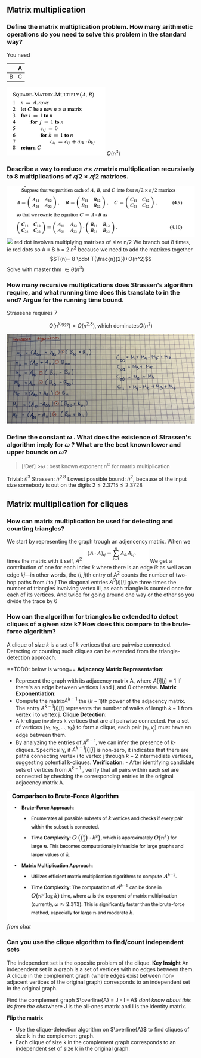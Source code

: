 ## Matrix multiplication

### Define the matrix multiplication problem. How many arithmetic operations do you need to solve this problem in the standard way?

You need

|     | A   |
| --- | --- |
| B   | C   |

![](pics/dd.png)
$O(n^3)$

### Describe a way to reduce $𝑛 × 𝑛$ matrix multiplication recursively to 8 multiplications of $𝑛/2 × 𝑛/2$ matrices.

![](pics/ddd.png)
![](pics/IMG_2702.jpeg|500)
red dot involves multiplying matrixes of size n/2
We branch out 8 times, ie red dots
so A = 8
b = 2
$n^2$ because we need to add the matrixes together
$$T(n)= 8 \cdot T(\frac{n}{2})+O(n^2)$$
Solve with master thm
$\in \theta (n^3)$

### How many recursive multiplications does Strassen's algorithm require, and what running time does this translate to in the end? Argue for the running time bound.

Strassens requires 7

$$O(n^{log_27})=O(n^{2.8}), \text{which dominates}O(n^2)$$

![](pics/IMG_2704.jpeg)

### Define the constant $\omega$ . What does the existence of Strassen's algorithm imply for $\omega$ ? What are the best known lower and upper bounds on $\omega$?

> [!Def] >$\omega$ : best known exponent $n^\omega$ for matrix multiplication

Trivial: $n^3$
Strassen: $n^{2.8}$
Lowest possible bound: $n^2$, because of the input size
somebody is out on the digits $2 \leq 2.3715 \leq 2.3728$

## Matrix multiplication for cliques

### How can matrix multiplication be used for detecting and counting triangles?

We start by representing the graph trough an adjencency matrix.
When we times the matrix with it self, $A^2$
![](pics/ggfbg.png)
We get a contribution of one for each index $k$ where there is an edge $ik$ as well as an edge $kj$—in other words, the $(i, j)$th entry of $A^2$ counts the number of two-hop paths from $i$ to $j$
The diagonal entries $A^3[i][i]$ give three times the number of triangles involving vertex iii, as each triangle is counted once for each of its vertices.
And twice for going around one way or the other
so you divide the trace by 6

### How can the algorithm for triangles be extended to detect cliques of a given size k? How does this compare to the brute-force algorithm?

A clique of size $k$ is a set of $k$ vertices that are pairwise connected. Detecting or counting such cliques can be extended from the triangle-detection approach.


==TODO: below is wrong==
**Adjacency Matrix Representation**:

- Represent the graph with its adjacency matrix A, where $A[i][j]=1$ if there's an edge between vertices i and j, and 0 otherwise.
  **Matrix Exponentiation**:
- Compute the matrix$A^{k-1}$ the $(k−1)$th power of the adjacency matrix. The entry $A^{k-1}[i][j]$ represents the number of walks of length $k−1$ from vertex i to vertex j.
  **Clique Detection**:
- A k-clique involves k vertices that are all pairwise connected. For a set of vertices $\{v_1, v_2, \ldots, v_k\}$ to form a clique, each pair $(v_i, v_j)$ must have an edge between them.
- By analyzing the entries of $A^{k-1}$, we can infer the presence of k-cliques. Specifically, if $A^{k-1}[i][j]$ is non-zero, it indicates that there are paths connecting vertex i to vertex j through $k−2$ intermediate vertices, suggesting potential k-cliques.
  **Verification**: - After identifying candidate sets of vertices from $A^{k-1}$ , verify that all pairs within each set are connected by checking the corresponding entries in the original adjacency matrix A.

![](pics/vfsvs.png)
_from chat_

### Can you use the clique algorithm to find/count independent sets

The independent set is the opposite problem of the clique.
**Key Insight**
An independent set in a graph is a set of vertices with no edges between them. A clique in the complement graph (where edges exist between non-adjacent vertices of the original graph) corresponds to an independent set in the original graph.

Find the complement graph $\overline{A} = J - I - A$ *dont know about this its from the chat*where J is the all-ones matrix and I is the identity matrix.

**Flip the matrix**

- Use the clique-detection algorithm on $\overline{A}$ to find cliques of size k in the complement graph.
- Each clique of size k in the complement graph corresponds to an independent set of size k in the original graph.
